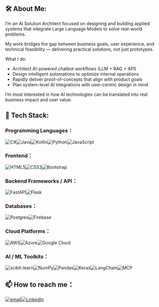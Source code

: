 ## 🛠️ About Me:
I’m an AI Solution Architect focused on designing and building applied systems that integrate Large Language Models to solve real-world problems.

My work bridges the gap between business goals, user experience, and technical feasibility — delivering practical solutions, not just prototypes.

What I do:
- Architect AI-powered chatbot workflows (LLM + RAG + API)
- Design intelligent automations to optimize internal operations
- Rapidly deliver proof-of-concepts that align with product goals
- Plan system-level AI integrations with user-centric design in mind

I’m most interested in how AI technologies can be translated into real business impact and user value.

## 🧰 Tech Stack:
### Programming Languages：
![C#](https://img.shields.io/badge/c%23-%23239120.svg?style=for-the-badge&logo=csharp&logoColor=white)![Java](https://img.shields.io/badge/java-%23ED8B00.svg?style=for-the-badge&logo=openjdk&logoColor=white)![Kotlin](https://img.shields.io/badge/kotlin-%237F52FF.svg?style=for-the-badge&logo=kotlin&logoColor=white)![Python](https://img.shields.io/badge/python-3670A0?style=for-the-badge&logo=python&logoColor=ffdd54)![JavaScript](https://img.shields.io/badge/javascript-%23323330.svg?style=for-the-badge&logo=javascript&logoColor=%23F7DF1E)

### Frontend：
![HTML5](https://img.shields.io/badge/html5-%23E34F26.svg?style=for-the-badge&logo=html5&logoColor=white)![CSS3](https://img.shields.io/badge/css3-%231572B6.svg?style=for-the-badge&logo=css3&logoColor=white)![Bootstrap](https://img.shields.io/badge/bootstrap-%238511FA.svg?style=for-the-badge&logo=bootstrap&logoColor=white)

### Backend Frameworks / API：
![FastAPI](https://img.shields.io/badge/FastAPI-005571?style=for-the-badge&logo=fastapi)![Flask](https://img.shields.io/badge/flask-%23000.svg?style=for-the-badge&logo=flask&logoColor=white)

### Databases：
![Postgres](https://img.shields.io/badge/postgres-%23316192.svg?style=for-the-badge&logo=postgresql&logoColor=white)![Firebase](https://img.shields.io/badge/firebase-a08021?style=for-the-badge&logo=firebase&logoColor=ffcd34)

### Cloud Platforms：
![AWS](https://img.shields.io/badge/AWS-%23FF9900.svg?style=for-the-badge&logo=amazon-aws&logoColor=white)![Azure](https://img.shields.io/badge/azure-%230072C6.svg?style=for-the-badge&logo=microsoftazure&logoColor=white)![Google Cloud](https://img.shields.io/badge/GoogleCloud-%234285F4.svg?style=for-the-badge&logo=google-cloud&logoColor=white)

### AI / ML Toolkits：
![scikit-learn](https://img.shields.io/badge/scikit--learn-%23F7931E.svg?style=for-the-badge&logo=scikit-learn&logoColor=white)![NumPy](https://img.shields.io/badge/numpy-%23013243.svg?style=for-the-badge&logo=numpy&logoColor=white)![Pandas](https://img.shields.io/badge/pandas-%23150458.svg?style=for-the-badge&logo=pandas&logoColor=white)![Keras](https://img.shields.io/badge/Keras-%23D00000.svg?style=for-the-badge&logo=Keras&logoColor=white)![LangChain](https://img.shields.io/badge/LangChain-%2377829D.svg?style=for-the-badge&logoColor=white)![MCP](https://img.shields.io/badge/M_C_P-black?style=for-the-badge&labelColor=white)


## 📫 How to reach me：
[![email](https://img.shields.io/badge/Gmail-D14836?style=for-the-badge&logo=gmail&logoColor=white)](mailto:yicheng.881218@gmail.com)[![LinkedIn](https://img.shields.io/badge/LinkedIn-%230077B5.svg?style=for-the-badge&logo=linkedin&logoColor=white)](https://www.linkedin.com/in/%E5%84%80%E4%B8%9E-%E7%B0%A1-2b4234262/) 
